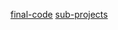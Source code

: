 [final-code](https://github.com/klequis/react-typescript-todo-ex)
[sub-projects](https://github.com/klequis/tmp-sub-projects)
